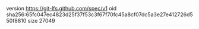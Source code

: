 version https://git-lfs.github.com/spec/v1
oid sha256:65fc047ec4823d25f37f53c3f67f70fc45a8cf07dc5a3e27e412726d550f8810
size 27049
